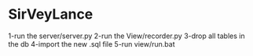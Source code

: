 # SirVeyLance
1-run the server/server.py
2-run the View/recorder.py
3-drop all tables in the db
4-import the new .sql file
5-run view/run.bat
